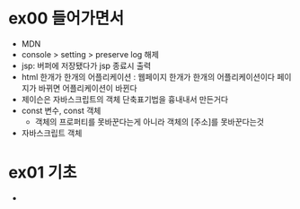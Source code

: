 # ex00 들어가면서
- MDN
- console > setting > preserve log 해제
- jsp: 버퍼에 저장됐다가 jsp 종료시 출력
- html 한개가 한개의 어플리케이션 : 웹페이지 한개가 한개의 어플리케이션이다 페이지가 바뀌면 어플리케이션이 바뀐다
- 제이슨은 자바스크립트의 객체 단축표기법을 흉내내서 만든거다
- const 변수, const 객체
    - 객체의 프로퍼티를 못바꾼다는게 아니라 객체의 [주소]를 못바꾼다는것
- 자바스크립트 객체


# ex01 기초
- <script type="text/plain">
    - script의 type 속성이 "text/javascript"로 설정되어 있지 않으면 웹브라우저는 이 태그의 값을 무시한다.    
    -> 화면에 출력하지는 않으면서 특정 목적으로 이용할 때 종종 이런 방식을 사용한다.  
       예) Handlebars 라이브러리
- 스크립트 태그에 선언된 변수/함수의 사용범위는 어플리케이션(웹페이지)이다. 호이스팅은 스크립트 태그 안에서.
- 자바스크립트 코드 실행 순서
    - 위에서 아래로 태그를 읽는다
    - 태그 안에 있는 자바스크립트를 실행하는 중에 오류가 발생하면 [즉시] script 태그의 실행을 중단하고 다음 태그로 간다
- 자바스크립트는 인터프리터방식이기 때문에 실행전까지 코드에 오류가 있다는걸 알수없다 즉 실행하는 시점에 문법검사한다.


# ex02 변수, 배열(exam16~)
## 변수
- 같은 이름의 변수를 var로 중복 선언하더라도 오류가 아니다.(let으로 하면 에러뜸)  
-> 왜? 어차피 객체에 맵 방식으로 값을 저장하기 때문에  
-> 같은 이름을 가진 변수를 또 선언하더라도 기존의 변수 값을 덮어 쓸 뿐이다.   

- let 변수는 로컬 변수이다. window 객체에 보관되지 않는다.
    ```javascript
    let v1 = "홍길동";
    let v2 = 100;
    console.log(window.v1); // undefined
    console.log(window.v2); // undefined
    ```

## 배열
자바스크립트의 배열은 자바의 맵 객체와 유사

### 생성  
- var arr = new Array(); // 빈 객체 생성 -> Object()로 기본 준비 -> Array() 추가 준비  
    1) new -> 빈 객체를 만든다.  
    2) Object() -> 객체에 필요한 최소한의 변수나 함수를 추가한다.  
    -> Array() 함수를 호출하면 내부적으로 Object() 함수를 호출한다.  
    -> 즉 자바의 상속처럼 Array() 생성자는 Object() 생성자를 상속받는다.  
    -> 그래서 Array()를 호출할 때 상위 생성자인 Object()가 호출되는 것이다.  
    3) Array() -> 배열 관리에 필요한 변수나 함수를 기본 객체에 추가한다.  

- 단축문법 : var arr = ["aaa", "bbb", true, 100, new Object(), function() {}]; 

- 자바와 달리 배열 인덱스의 유효 범위를 넘어가도 예외는 발생하지 않는다. undefined 뜸.  
- 자바와 달리 배열을 만들 때 크기를 결정하지 않는다. 배열에 추가된 값에 따라 배열 크기(length)가 결정된다.  
-> 자바의 ArrayList와 비슷하게 동작한다.  
-> 단 자바의 ArrayList와 다른 점은 대괄호 []를 이용하여 배열 값을 넣을 수 있다.  

### 반복문 for
- for(;;)
- for(... in 객체) : 모든 객체가 사용가능
    - 값이 아닌 프로퍼티를 꺼낸다(반복문으로 꺼낼수있도록 허가된 프로퍼티만 꺼낼수있다, 즉 Object() 생성자가 추가한 프로퍼티는 꺼낼 수 없다)
        - Array : 인덱스를 꺼낸다
        - 객체 : 프로퍼티를 꺼낸다    
- for(... of iterable객체) : iterable 객체만 사용가능(Array, Map)
    - 값을 꺼낸다
        - Array : 값을 꺼낸다
        - Map : 배열을 꺼낸다
        ```javascript
        var obj2 = new Map();
        obj2.set("name", "홍길동");
        obj2.set("age", 20);
        obj2.set("tel", "1111-1111");
        obj2.set("working", true);

        for (var x of obj2) { 
        // x는 배열이다.
        // x[0]은 key, x[1]은 value이다. 
        console.log(x);
        console.log(x[0], "=", x[1]);
        }

        // destructuring 문법을 사용하여 key와 value를 분해하여 받는다.
        for (var [key, value] of obj2) { 
            console.log(key, "=", value);
        }
        ```

### 객체의 구조분해(destructing)
- 받고싶은거만 받을때 사용한다
- 배열은 순서대로 분해하고 객체는 프로퍼티명으로 분해한다


# ex03 함수
## 새 변수, 함수를 선언하는게 아니라 값만 바뀐다
```javascript
    var v1 = 100
    var v1 = true
    var v1 = "hello"
    function f1(a)
    function f1()
    function f1(a,b,c)
    // 그래서 자바스크립트는 함수 오버로딩이라는 개념이 없다
```

## 함수는 내장변수 arguments를 갖고 있다
- arguments는 배열이다
    - 근데 Array()로 만든 배열은 아니기때문에 forEach(), reduce() 등은 갖고 있지 않다. Array()로 만든 배열만 갖고 있다.  
    ```javascript
            arr.forEach(function(value) {
            console.log(value);
        });
    ```  
    - reduce()는 합계 등을 계산할때 유용하다
    - Array.from(arguments); 이렇게하면 정식 배열로 바꿔줄 수 있다

## 함수는 객체다
- 즉 프로퍼티와 코드를 갖고 있는 객체이다
    - 객체 = properties(값, 함수, 객체)
    - function = properties + code  
        (object + function body)  
    참고 : 자바스크립트는 객체지향이 아닌 functional 프로그램 (함수 중심)  
- 객체처럼 자유롭게 쓰자, 파라미터로 넘겨줄땐 보통 cb(콜백)라고 한다
- 함수도 객체니까 자동으로 window 객체에 보관된다
- f1() 뜻: f1함수 객체에 저장된 함수 코드를 실행하라! 함수는 객체 + 코드 일뿐이다!

## 익명함수
### 익명함수를 정의할때 애로우 함수를 사용할 수 있다

### 익명함수 즉시 호출하기
- 함수 정의 즉시 호출하기

### 함수의 호이스팅과 익명함수 (조심!)
- 변수 선언만 호이스팅된다 할당문!은 같이 안올라온다

## 클로저
### 핵심 : 바깥 함수의 로컬변수를 복제
- 그림
- 클로저 : 함수 안에서 정의된 함수(return에 있던 어디에 있던 안에서 정의됐으면 무조건 클로저다)  
근데 클로저가 바깥 함수의 로컬변수(파라미터 등)을 사용한다면  
그럼 알아서 복제해둔다 이게 핵심임  
### 클로저를 객체에 담아 리턴할수있다
- 그림

## 자바스크립트의 글로벌 함수들 
- setTimeout()
    - 일정시간이 경과한 후 특정 함수를 호출하게 할 수 있다
    window.setTimeout(함수, 경과시간);
    window.setTimeout(함수, 5000); // 5초뒤에 호출하라
- setInterval(함수, 경과시간);
    - 일정시간이 경과할 때마다 특정 함수를 계속 호출하게 할 수 있다
- eval
- jasonparse 


# 에이젝스 Asynchronous JavaScript and XML

## 일반요청
```javascript
document.querySelector("#btn1").onclick = () => {
    // 어떻게 클릭했는지 정보가 더 필요하면 파라미터로 받으면 된다
    // 파라미터 저렇게 비워놔도 무조건 한개는 받는다 
	// 웹브라우저가 지정한 URL로 요청을 수행한다.
  window.location.href = "test1.jsp";
};
```
## AJAX - XMLHttpRequest()
```javascript
var ta = document.querySelector("#ta");

document.querySelector("#btn1").onclick = () => {
    var xhr = new XMLHttpRequest();
    xhr.open("GET", "test1.jsp", false);
    xhr.send();
    ta.value = xhr.responseText;
};
```